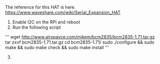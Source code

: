 The reference for this HAT is here. 
https://www.waveshare.com/wiki/Serial_Expansion_HAT

1. Enable I2C on the RPi and reboot
2. Run the following script

'''
wget http://www.airspayce.com/mikem/bcm2835/bcm2835-1.71.tar.gz
tar zxvf bcm2835-1.71.tar.gz 
cd bcm2835-1.71/
sudo ./configure && sudo make && sudo make check && sudo make install
'''

3. 

